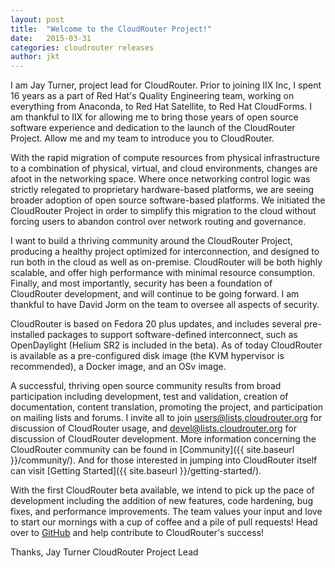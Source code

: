```yaml
---
layout: post
title:  "Welcome to the CloudRouter Project!"
date:   2015-03-31
categories: cloudrouter releases
author: jkt
---
```


I am Jay Turner, project lead for CloudRouter.  Prior to joining IIX
Inc, I spent 16 years as a part of Red Hat's Quality Engineering team,
working on everything from Anaconda, to Red Hat Satellite, to Red Hat
CloudForms.  I am thankful to IIX for allowing me to bring those years
of open source software experience and dedication to the launch of the
CloudRouter Project.  Allow me and my team to introduce you to
CloudRouter.

With the rapid migration of compute resources from physical
infrastructure to a combination of physical, virtual, and cloud
environments, changes are afoot in the networking space.  Where once
networking control logic was strictly relegated to proprietary
hardware-based platforms, we are seeing broader adoption of open source
software-based platforms.  We initiated the CloudRouter Project in order
to simplify this migration to the cloud without forcing users to abandon
control over network routing and governance.

I want to build a thriving community around the CloudRouter Project,
producing a healthy project optimized for interconnection, and designed
to run both in the cloud as well as on-premise.  CloudRouter will be
both highly scalable, and offer high performance with minimal resource
consumption.  Finally, and most importantly, security has been a
foundation of CloudRouter development, and will continue to be going
forward.  I am thankful to have David Jorm on the team to oversee all
aspects of security.

CloudRouter is based on Fedora 20 plus updates, and includes several
pre-installed packages to support software-defined interconnect, such as
OpenDaylight (Helium SR2 is included in the beta).  As
of today CloudRouter is available as a pre-configured disk image (the
KVM hypervisor is recommended), a Docker image, and an OSv image.

A successful, thriving open source community results from broad
participation including development, test and validation, creation of
documentation, content translation, promoting the project, and
participation on mailing lists and forums.  I invite all to join
[users@lists,cloudrouter.org](http://lists.cloudrouter.org/mailman/listinfo/users/)
 for discussion of CloudRouter usage, and [devel@lists.cloudrouter.org](http://lists.cloudrouter.org/mailman/listinfo/devel/)
 for discussion of CloudRouter development.
More information concerning the CloudRouter community can be found in
[Community]({{ site.baseurl }}/community/).  And for those interested in
jumping into CloudRouter itself can visit
[Getting Started]({{ site.baseurl }}/getting-started/).

With the first CloudRouter beta available, we intend to pick up the pace
of development including the addition of new features, code hardening,
bug fixes, and performance improvements.  The team values your input and
love to start our mornings with a cup of coffee and a pile of pull
requests!  Head over to [GitHub](https://github.com/cloudrouter) and help
contribute to CloudRouter's success!

Thanks,
Jay Turner
CloudRouter Project Lead
